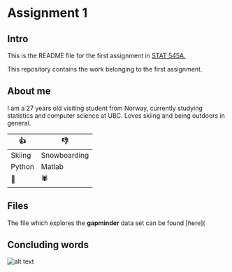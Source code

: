 # Assignment 1

## Intro

This is the README file for the first assignment in [STAT 545A.](http://www.stat545.com/Classroom)

This repository contains the work belonging to the first assignment. 

## About me
I am a 27 years old visiting student from Norway, currently studying statistics and computer science at UBC. Loves skiing  and being outdoors in general.

|    **:thumbsup:**    | **:thumbsdown:** |
|----------------|------------|
| Skiing  | Snowboarding |
| Python      | Matlab  |
| :pizza: | :spider:  |



## Files

The file which explores the **gapminder** data set can be found [here](

## Concluding words

![alt text](https://me.me/i/matlab-the-language-of-technical-computing-o-tm-r-studio-21369222)

